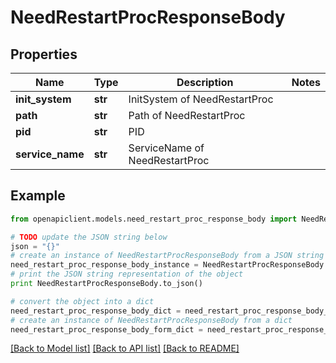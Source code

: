 # NeedRestartProcResponseBody


## Properties
Name | Type | Description | Notes
------------ | ------------- | ------------- | -------------
**init_system** | **str** | InitSystem of NeedRestartProc | 
**path** | **str** | Path of NeedRestartProc | 
**pid** | **str** | PID | 
**service_name** | **str** | ServiceName of NeedRestartProc | 

## Example

```python
from openapiclient.models.need_restart_proc_response_body import NeedRestartProcResponseBody

# TODO update the JSON string below
json = "{}"
# create an instance of NeedRestartProcResponseBody from a JSON string
need_restart_proc_response_body_instance = NeedRestartProcResponseBody.from_json(json)
# print the JSON string representation of the object
print NeedRestartProcResponseBody.to_json()

# convert the object into a dict
need_restart_proc_response_body_dict = need_restart_proc_response_body_instance.to_dict()
# create an instance of NeedRestartProcResponseBody from a dict
need_restart_proc_response_body_form_dict = need_restart_proc_response_body.from_dict(need_restart_proc_response_body_dict)
```
[[Back to Model list]](../README.md#documentation-for-models) [[Back to API list]](../README.md#documentation-for-api-endpoints) [[Back to README]](../README.md)


